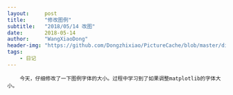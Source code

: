 ```yaml
---
layout:     post
title:      "修改图例"
subtitle:   "2018/05/14 改图"
date:       2018-05-14
author:     "WangXiaoDong"
header-img: "https://github.com/Dongzhixiao/PictureCache/blob/master/diaryPic/20180514.jpg?raw=true"
tags:
    - 日记
---
```



```
    今天，仔细修改了一下图例字体的大小。过程中学习到了如果调整matplotlib的字体大小。
```


